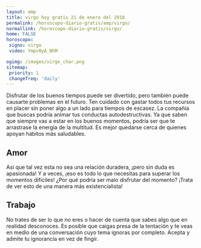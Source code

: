 ```yaml
---
layout: amp
title: virgo hoy gratis 21 de enero del 2018 
permalink: /horoscopo-diario-gratis/amp/virgo/
normallink: /horoscopo-diario-gratis/virgo/
home: FALSE
horoscopo:
 signo: virgo
 video: Ympv0yA_NhM

ogimg: /images/virgo_char.png
sitemap:
 priority: 1
 changefreq: 'daily'
---
```



Disfrutar de los buenos tiempos puede ser divertido, pero también puede causarte problemas en el futuro. Ten cuidado con gastar todos tus recursos en placer sin poner algo a un lado para tiempos de escasez. La compañía que buscas podría animar tus conductas autodestructivas. Ya que saben que siempre vas a estar en los buenos momentos, podría ser que te arrastrase la energía de la multitud. Es mejor quedarse cerca de quienes apoyan hábitos más saludables.

## Amor

Así que tal vez esta no sea una relación duradera, ¡pero sin duda es apasionada! Y a veces, ¡eso es todo lo que necesitas para superar los momentos difíciles! ¿Por qué podría ser malo disfrutar del momento? ¡Trata de ver esto de una manera más existencialista!

## Trabajo

No trates de ser lo que no eres o hacer de cuenta que sabes algo que en realidad desconoces. Es posible que caigas presa de la tentación y te veas en medio de una conversación cuyo tema ignoras por completo. Acepta y admite tu ignorancia en vez de fingir.